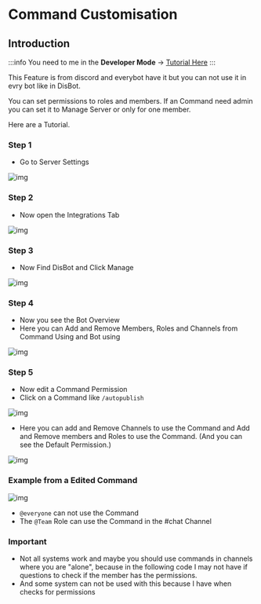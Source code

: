 # Command Customisation

## Introduction

:::info
You need to me in the **Developer Mode** -> [Tutorial Here](https://www.partitionwizard.com/partitionmagic/discord-developer-mode.html)
:::

This Feature is from discord and everybot have it but you can not use it in evry bot like in DisBot.

You can set permissions to roles and members. If an Command need admin you can set it to Manage Server or only for one member.

Here are a Tutorial.

### Step 1

- Go to Server Settings

![img](https://cdn.xyzhub.link/u/9CQUnw.png)

### Step 2

- Now open the Integrations Tab

![img](https://cdn.xyzhub.link/u/c6dpSk.png)

### Step 3

- Now Find DisBot and Click Manage

![img](https://cdn.xyzhub.link/u/3ZLiTI.png)

### Step 4

- Now you see the Bot Overview
- Here you can Add and Remove Members, Roles and Channels from Command Using and Bot using

![img](https://cdn.xyzhub.link/u/dilHBv.pngg)

### Step 5

- Now edit a Command Permission
- Click on a Command like `/autopublish`

![img](https://cdn.xyzhub.link/u/R7SiPV.png)

- Here you can add and Remove Channels to use the Command and Add and Remove members and Roles to use the Command. (And you can see the Default Permission.)

![img](https://cdn.xyzhub.link/u/fYdwrh.png)

### Example from a Edited Command

![img](https://cdn.xyzhub.link/u/O8OooJ.png)

- `@everyone` can not use the Command
- The `@Team` Role can use the Command in the #chat Channel

### Important

- Not all systems work and maybe you should use commands in channels where you are "alone", because in the following code I may not have if questions to check if the member has the permissions.
- And some system can not be used with this because I have when checks for permissions
